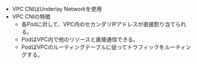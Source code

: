 - VPC CNIはUnderlay Networkを使用
- VPC CNIの特徴
  - 各Podに対して、VPC内のセカンダリIPアドレスが直接割り当てられる。
  - PodはVPC内で他のリソースと直接通信できる。
  - PodはVPCのルーティングテーブルに従ってトラフィックをルーティングする。